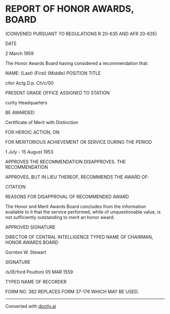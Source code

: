 # REPORT OF HONOR AWARDS, BOARD
(CONVENED PURSUANT TO REGULATIONS R 20-635 AND AFR 20-635)

DATE

2 March 1959

The Honor Awards Board having considered a recommendation that:

NAME: (Last) (First) (Middle) POSITION TITLE

citor Actg.D.p. Ch/c/00

PRESENT GRADE OFFICE ASSIGNED TO STATION

curity Headquarters

BE AWARDED:

Certificate of Merit with Distinction

FOR HEROIC ACTION, ON

FOR MERITORIOUS ACHIEVEMENT OR SERVICE DURING THE PERIOD

1 July - 15 August 1953

APPROVES THE RECOMMENDATION DISAPPROVES. THE RECOMMENDATION

APPROVES, BUT IN LIEU THEREOF, RECOMMENDS THE AWARD OF:

CITATION

REASONS FOR DISAPPROVAL OF RECOMMENDED AWARD

The Honor and Merit Awards Board concludes from the information available to it that the service performed, while of unquestionable value, is not sufficiently outstanding to merit an honor award.

APPROVED SIGNATURE

DIRECTOR OF CENTRAL INTELLIGENCE TYPED NAME OF CHAIRMAN, HONOR AWARDS BOARD

Gornton W. Stewart

SIGNATURE

/s/(Erford Poulton) 05 MAR 1559

TYPED NAME OF RECORDER

FORM NO. 382 REPLACES FORM 37-176
WHICH MAY BE USED.


---
Converted with [doctly.ai](https://doctly.ai)
